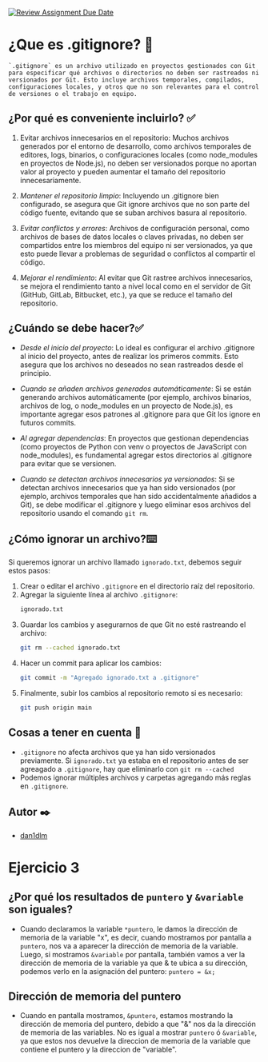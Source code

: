 [![Review Assignment Due Date](https://classroom.github.com/assets/deadline-readme-button-22041afd0340ce965d47ae6ef1cefeee28c7c493a6346c4f15d667ab976d596c.svg)](https://classroom.github.com/a/kl-E8VQf)
# ¿Que es .gitignore? 🔐​
    `.gitignore` es un archivo utilizado en proyectos gestionados con Git para especificar qué archivos o directorios no deben ser rastreados ni versionados por Git. Esto incluye archivos temporales, compilados, configuraciones locales, y otros que no son relevantes para el control de versiones o el trabajo en equipo.

## ¿Por qué es conveniente incluirlo? ​✅​
1. Evitar archivos innecesarios en el repositorio: Muchos archivos generados por el entorno de desarrollo, como archivos temporales de editores, logs, binarios, o configuraciones locales (como node_modules en proyectos de Node.js), no deben ser versionados porque no aportan valor al proyecto y pueden aumentar el tamaño del repositorio innecesariamente.

2. *Mantener el repositorio limpio*: Incluyendo un .gitignore bien configurado, se asegura que Git ignore archivos que no son parte del código fuente, evitando que se suban archivos basura al repositorio.

3. *Evitar conflictos y errores*: Archivos de configuración personal, como archivos de bases de datos locales o claves privadas, no deben ser compartidos entre los miembros del equipo ni ser versionados, ya que esto puede llevar a problemas de seguridad o conflictos al compartir el código.

4. *Mejorar el rendimiento*: Al evitar que Git rastree archivos innecesarios, se mejora el rendimiento tanto a nivel local como en el servidor de Git (GitHub, GitLab, Bitbucket, etc.), ya que se reduce el tamaño del repositorio.

## ¿Cuándo se debe hacer? ​✅​
* *Desde el inicio del proyecto*: Lo ideal es configurar el archivo .gitignore al inicio del proyecto, antes de realizar los primeros commits. Esto asegura que los archivos no deseados no sean rastreados desde el principio.

* *Cuando se añaden archivos generados automáticamente*: Si se están generando archivos automáticamente (por ejemplo, archivos binarios, archivos de log, o node_modules en un proyecto de Node.js), es importante agregar esos patrones al .gitignore para que Git los ignore en futuros commits.

* *Al agregar dependencias*: En proyectos que gestionan dependencias (como proyectos de Python con venv o proyectos de JavaScript con node_modules), es fundamental agregar estos directorios al .gitignore para evitar que se versionen.

* *Cuando se detectan archivos innecesarios ya versionados*: Si se detectan archivos innecesarios que ya han sido versionados (por ejemplo, archivos temporales que han sido accidentalmente añadidos a Git), se debe modificar el .gitignore y luego eliminar esos archivos del repositorio usando el comando `git rm`.

## ¿Cómo ignorar un archivo? ​⌨️​
Si queremos ignorar un archivo llamado `ignorado.txt`, debemos seguir estos pasos:

1. Crear o editar el archivo `.gitignore` en el directorio raíz del repositorio.
2. Agregar la siguiente línea al archivo `.gitignore`:
   ```sh
   ignorado.txt
3. Guardar los cambios y asegurarnos de que Git no esté rastreando el archivo:
   ```sh
   git rm --cached ignorado.txt  
4. Hacer un commit para aplicar los cambios:
   ```sh
   git commit -m "Agregado ignorado.txt a .gitignore"
5. Finalmente, subir los cambios al repositorio remoto si es necesario:
   ```sh
   git push origin main  

## Cosas a tener en cuenta 📌
* `.gitignore` no afecta archivos que ya han sido versionados previamente. Si `ignorado.txt` ya estaba en el repositorio antes de ser agreagado a `.gitignore`, hay que eliminarlo con `git rm --cached`
* Podemos ignorar múltiples archivos y carpetas agregando más reglas en `.gitignore`.

## Autor ✒️
* [dan1dlm](https://github.com/dan1dlm)


# Ejercicio 3

## ¿Por qué los resultados de `puntero` y `&variable` son iguales?
* Cuando declaramos la variable `*puntero`, le damos la dirección de memoria de la variable "x", es decir, cuando mostramos por pantalla a `puntero`, nos va a aparecer la dirección de memoria de la variable. Luego, si mostramos `&variable` por pantalla, también vamos a ver la dirección de memoria de la variable ya que & te ubica a su dirección, podemos verlo en la asignación del puntero:
`puntero = &x;`

## Dirección de memoria del puntero
* Cuando en pantalla mostramos, `&puntero`, estamos mostrando la dirección de memoria del puntero, debido a que "&" nos da la dirección de memoria de las variables. No es igual a mostrar `puntero` ó `&variable`, ya que estos nos devuelve la direccion de memoria de la variable que contiene el puntero y la direccion de "variable".

